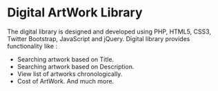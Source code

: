 # Digital ArtWork Library
The digital library is designed and developed using PHP, HTML5, CSS3, Twitter Bootstrap, JavaScript and jQuery.
Digital library provides functionality like :
* Searching artwork based on Title.
* Searching artwork based on Description.
* View list of artworks chronologically.
* Cost of ArtWork.
And much more. 

